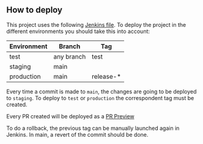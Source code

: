 ## How to deploy

This project uses the following [Jenkins file](https://github.com/empathyco/platform-jenkins-library/blob/master/vars/XComponentsPipeline.groovy).
To deploy the project in the different environments you should take this into account:

| Environment | Branch     | Tag        |
| ----------- | ---------- | ---------- |
| test        | any branch | test       |
| staging     | main       |            |
| production  | main       | release-\* |

Every time a commit is made to `main`, the changes are going to be deployed to `staging`.
To deploy to `test` or `production` the correspondent tag must be created.

Every PR created will be deployed as a [PR Preview](./pr-preview.md)

To do a rollback, the previous tag can be manually launched again in Jenkins. In main, a revert of the commit should be done.
